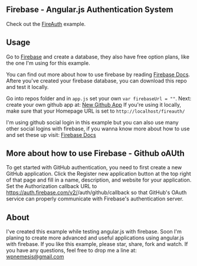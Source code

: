 ## Firebase - Angular.js Authentication System

Check out the [FireAuth](https://uloga.github.io/fireauth/#/login) example.

Usage
-----
Go to [Firebase](https://www.firebase.com/) and create a database, they also have free option plans, like the one I'm using for this example.

You can find out more about how to use firebase by reading [Firebase Docs](https://www.firebase.com/docs/).
Aftere you've created your firebase database, you can download this repo and test it locally. 

Go into repos folder and in ``` app.js ``` set your own ``` var firebaseUrl = "" ```.
Next: create your own github app at: [New Github App](https://github.com/settings/applications/new)
If you're using it locally, make sure that your Homepage URL is set to ``` http://localhost/fireauth/ ```

I'm using github social login in this example but you can also use many other social logins with firebase,
if you wanna know more about how to use and set these up visit: [Firebase Docs](https://www.firebase.com/docs/web/guide/user-auth.html)

More about how to use Firebase - Github oAUth
-----
To get started with GitHub authentication, you need to first create a new GitHub application. 
Click the Register new application button at the top right of that page and fill in a name, description,
and website for your application. Set the Authorization callback URL to https://auth.firebase.com/v2/<YOUR-FIREBASE-APP>/auth/github/callback 
so that GitHub's OAuth service can properly communicate with Firebase's authentication server.

About
----
I've created this example while testing angular.js with firebase. Soon I'm planing to create more advanced and useful applications using angular.js with firebase. If you like this example, please star, share, fork and watch.
If you have any questions, feel free to drop me a line at: wpnemesis@gmail.com 
